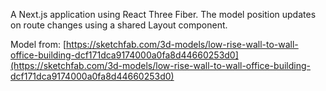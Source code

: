 A Next.js application using React Three Fiber. The model position updates on route changes using a shared Layout component.

Model from: [https://sketchfab.com/3d-models/low-rise-wall-to-wall-office-building-dcf171dca9174000a0fa8d44660253d0](https://sketchfab.com/3d-models/low-rise-wall-to-wall-office-building-dcf171dca9174000a0fa8d44660253d0)
